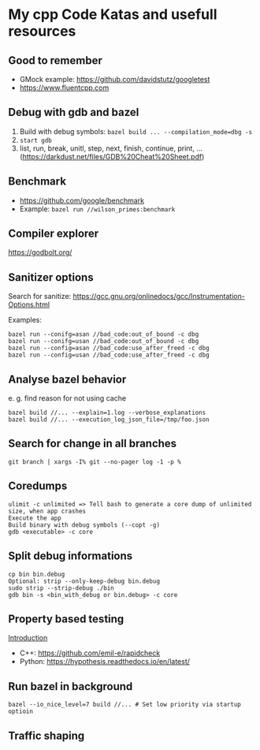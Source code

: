 # My cpp Code Katas and usefull resources

## Good to remember
* GMock example: https://github.com/davidstutz/googletest
* https://www.fluentcpp.com

## Debug with gdb and bazel
1. Build with debug symbols: `bazel build ... --compilation_mode=dbg -s`
2. `start gdb`
3. list, run, break, unitl, step, next, finish, continue, print, ... (https://darkdust.net/files/GDB%20Cheat%20Sheet.pdf)

## Benchmark
* https://github.com/google/benchmark
* Example: `bazel run //wilson_primes:benchmark`

## Compiler explorer
https://godbolt.org/

## Sanitizer options
Search for sanitize: 
https://gcc.gnu.org/onlinedocs/gcc/Instrumentation-Options.html

Examples:
```shell
bazel run --conifg=asan //bad_code:out_of_bound -c dbg
bazel run --conifg=usan //bad_code:out_of_bound -c dbg
bazel run --config=asan //bad_code:use_after_freed -c dbg
bazel run --config=usan //bad_code:use_after_freed -c dbg
```

## Analyse bazel behavior

e. g. find reason for not using cache
```shell
bazel build //... --explain=1.log --verbose_explanations
bazel build //... --execution_log_json_file=/tmp/foo.json
```

## Search for change in all branches

```shell
git branch | xargs -I% git --no-pager log -1 -p %
```

## Coredumps 

```shell
ulimit -c unlimited => Tell bash to generate a core dump of unlimited size, when app crashes
Execute the app
Build binary with debug symbols (--copt -g)
gdb <executable> -c core
```

## Split debug informations

```shell
cp bin bin.debug
Optional: strip --only-keep-debug bin.debug
sudo strip --strip-debug ./bin
gdb bin -s <bin_with_debug or bin.debug> -c core
```

## Property based testing
 
[Introduction](https://medium.com/criteo-labs/introduction-to-property-based-testing-f5236229d237)

* C++: https://github.com/emil-e/rapidcheck
* Python: https://hypothesis.readthedocs.io/en/latest/

## Run bazel in background 
```shell
bazel --io_nice_level=7 build //... # Set low priority via startup optioin
```

## Traffic shaping
